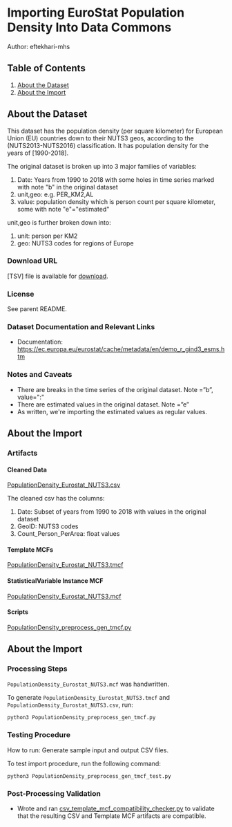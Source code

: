 # Importing EuroStat Population Density Into Data Commons

Author: eftekhari-mhs

## Table of Contents

1. [About the Dataset](#about-the-dataset)
1. [About the Import](#about-the-import)

## About the Dataset

This dataset has the population density (per square kilometer) for European Union (EU) countries down to their NUTS3 geos, according to the (NUTS2013-NUTS2016) classification. It has population density for the years of [1990-2018].

The original dataset is broken up into 3 major families of variables:

1. Date: Years from 1990 to 2018 with some holes in time series marked with note "b" in the original dataset
2. unit,geo: e.g. PER_KM2,AL
3. value: population density which is person count per square kilometer, some with note "e"="estimated"

unit,geo is further broken down into:

1. unit: person per KM2
2. geo: NUTS3 codes for regions of Europe

### Download URL

[TSV] file is available for [download](https://ec.europa.eu/eurostat/estat-navtree-portlet-prod/BulkDownloadListing?file=data/demo_r_d3dens.tsv.gz).

### License

See parent README.

### Dataset Documentation and Relevant Links

- Documentation: <https://ec.europa.eu/eurostat/cache/metadata/en/demo_r_gind3_esms.htm>

### Notes and Caveats

- There are breaks in the time series of the original dataset. Note =”b”, value=":"
- There are estimated values in the original dataset. Note =”e”
- As written, we're importing the estimated values as regular values.

## About the Import

### Artifacts

#### Cleaned Data

[PopulationDensity_Eurostat_NUTS3.csv](./PopulationDensity_Eurostat_NUTS3.csv)

The cleaned csv has the columns:

1. Date: Subset of years from 1990 to 2018 with values in the original dataset
2. GeoID: NUTS3 codes
3. Count_Person_PerArea: float values

#### Template MCFs

[PopulationDensity_Eurostat_NUTS3.tmcf](./PopulationDensity_Eurostat_NUTS3.tmcf)

#### StatisticalVariable Instance MCF

[PopulationDensity_Eurostat_NUTS3.mcf](./PopulationDensity_Eurostat_NUTS3.mcf)

#### Scripts

[PopulationDensity_preprocess_gen_tmcf.py](./PopulationDensity_preprocess_gen_tmcf.py)

## About the Import

### Processing Steps

`PopulationDensity_Eurostat_NUTS3.mcf` was handwritten.

To generate `PopulationDensity_Eurostat_NUTS3.tmcf` and `PopulationDensity_Eurostat_NUTS3.csv`, run:

```bash
python3 PopulationDensity_preprocess_gen_tmcf.py

```

### Testing Procedure

How to run: Generate sample input and output CSV files.

To test import procedure, run the following command:

```
python3 PopulationDensity_preprocess_gen_tmcf_test.py

```

### Post-Processing Validation

- Wrote and ran
  [csv_template_mcf_compatibility_checker.py](./csv_template_mcf_compatibility_checker.py)
  to validate that the resulting CSV and Template MCF artifacts are
  compatible.
